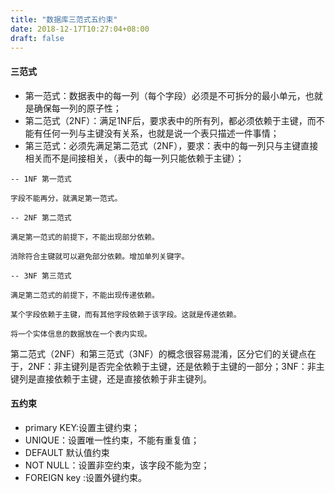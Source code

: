 ```yaml
---
title: "数据库三范式五约束"
date: 2018-12-17T10:27:04+08:00
draft: false
---
```


#### 三范式

- 第一范式：数据表中的每一列（每个字段）必须是不可拆分的最小单元，也就是确保每一列的原子性；
- 第二范式（2NF）：满足1NF后，要求表中的所有列，都必须依赖于主键，而不能有任何一列与主键没有关系，也就是说一个表只描述一件事情；
- 第三范式：必须先满足第二范式（2NF），要求：表中的每一列只与主键直接相关而不是间接相关，（表中的每一列只能依赖于主键）；

```
-- 1NF 第一范式
        
字段不能再分，就满足第一范式。
    
-- 2NF 第二范式
        
满足第一范式的前提下，不能出现部分依赖。
        
消除符合主键就可以避免部分依赖。增加单列关键字。
    
-- 3NF 第三范式
        
满足第二范式的前提下，不能出现传递依赖。
        
某个字段依赖于主键，而有其他字段依赖于该字段。这就是传递依赖。
        
将一个实体信息的数据放在一个表内实现。
```

第二范式（2NF）和第三范式（3NF）的概念很容易混淆，区分它们的关键点在于，2NF：非主键列是否完全依赖于主键，还是依赖于主键的一部分；3NF：非主键列是直接依赖于主键，还是直接依赖于非主键列。

#### 五约束

- primary KEY:设置主键约束；
- UNIQUE：设置唯一性约束，不能有重复值；
- DEFAULT 默认值约束
- NOT NULL：设置非空约束，该字段不能为空；
- FOREIGN key :设置外键约束。

